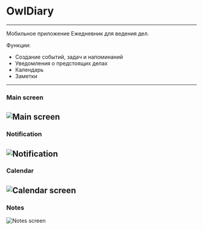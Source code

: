 # OwlDiary
---
Мобильное приложение Ежедневник для ведения дел.

Функции:
* Создание событий, задач и напоминаний
* Уведомления о предстоящих делах
* Календарь
* Заметки
---

### Main screen
![Main screen](/img/MainScreen.png "Main Screen")
---

### Notification
![Notification](/img/Notification.png "Notification screen")
---

### Calendar
![Calendar screen](/img/CalendarScreen.png "Calendar Screen")
---

### Notes
![Notes screen](/img/NotesScreen.png "Notes Screen")